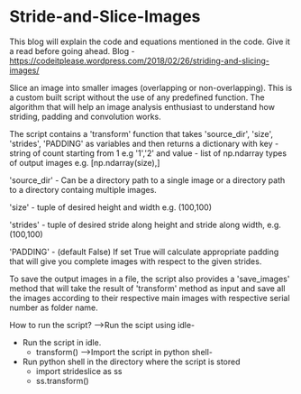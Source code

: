 # Stride-and-Slice-Images

This blog will explain the code and equations mentioned in the code. Give it a read before going ahead.
Blog - https://codeitplease.wordpress.com/2018/02/26/striding-and-slicing-images/

Slice an image into smaller images (overlapping or non-overlapping). This is a custom built script without the use of any predefined function. The algorithm that will help an image analysis enthusiast to understand how striding, padding and convolution works.

The script contains a 'transform' function that takes 'source_dir', 'size', 'strides', 'PADDING' as variables and then returns a dictionary with key - string of count starting from 1 e.g '1','2' and value - list of np.ndarray types of output images e.g. [np.ndarray(size),]

'source_dir' - Can be a directory path to a single image or a directory path to a directory containg multiple images.

'size' - tuple of desired height and width e.g. (100,100)

'strides' - tuple of desired stride along height and stride along width, e.g. (100,100)

'PADDING' - (default False) If set True will calculate appropriate padding that will give you complete images with respect to the given strides.

To save the output images in a file, the script also provides a 'save_images' method that will take the result of 'transform' method as input and save all the images according to their respective main images with respective serial number as folder name.

How to run the script?
-->Run the scipt using idle-
  - Run the script in idle.
    - transform()
-->Import the script in python shell-
  - Run python shell in the directory where the script is stored
    - import strideslice as ss
    - ss.transform()
 
